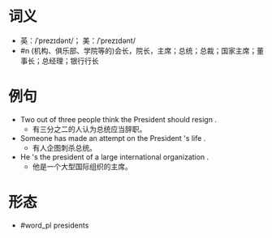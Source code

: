 # 词义
- 英：/ˈprezɪdənt/； 美：/ˈprezɪdənt/
- #n (机构、俱乐部、学院等的)会长，院长，主席；总统；总裁；国家主席；董事长；总经理；银行行长
# 例句
- Two out of three people think the President should resign .
	- 有三分之二的人认为总统应当辞职。
- Someone has made an attempt on the President 's life .
	- 有人企图刺杀总统。
- He 's the president of a large international organization .
	- 他是一个大型国际组织的主席。
# 形态
- #word_pl presidents
